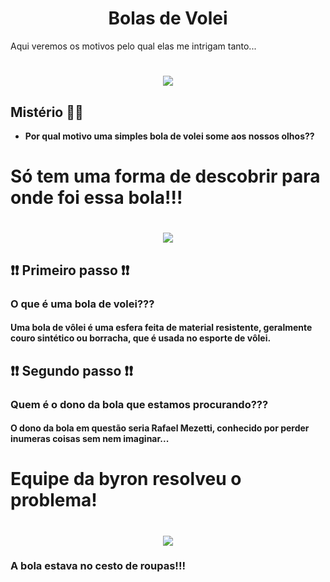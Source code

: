 <h1 align="center">Bolas de Volei</h1>
Aqui veremos os motivos pelo qual elas me intrigam tanto...

 <h1 align="center"><img src="http://4.bp.blogspot.com/-bwiaioEPjvQ/TsfM6bvEFbI/AAAAAAAABZ8/uc4toi1ubBI/s400/Wilson-SZ-2.jpg"/></h1>


## Mistério 🏐🏐
* <b>Por qual motivo uma simples bola de volei some aos nossos olhos??</b>


# Só tem uma forma de descobrir para onde foi essa bola!!!
<h1 align="center"><img src="https://i.ibb.co/bKqyGNS/Logo.png"/></h1>

## ❗❗ Primeiro passo ❗❗
### O que é uma bola de volei???
####      Uma bola de vôlei é uma esfera feita de material resistente, geralmente couro sintético ou borracha, que é usada no esporte de vôlei.

## ❗❗ Segundo passo ❗❗
### Quem é o dono da bola que estamos procurando???
####      O dono da bola em questão seria Rafael Mezetti, conhecido por perder inumeras coisas sem nem imaginar...

# Equipe da byron resolveu o problema!
<h1 align="center"><img src="https://img.freepik.com/vetores-premium/grandes-recompensas-para-a-colaboracao-do-trabalho-em-equipe-das-equipes-de-negocios-para-atingir-a-meta_327176-891.jpg"/></h1>

### A bola estava no cesto de roupas!!!

